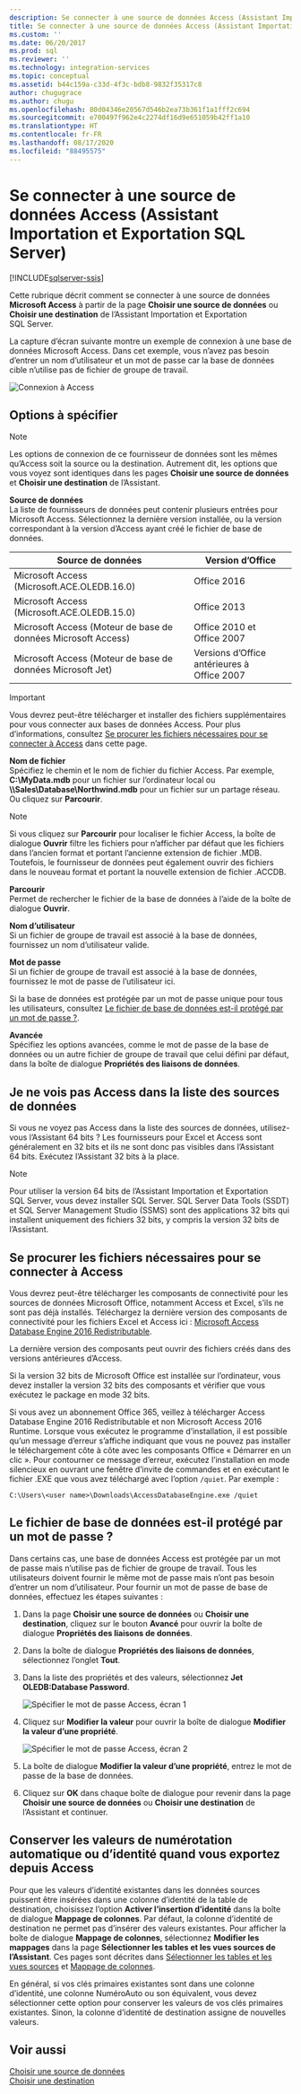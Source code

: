 ```yaml
---
description: Se connecter à une source de données Access (Assistant Importation et Exportation SQL Server)
title: Se connecter à une source de données Access (Assistant Importation et Exportation SQL Server) | Microsoft Docs
ms.custom: ''
ms.date: 06/20/2017
ms.prod: sql
ms.reviewer: ''
ms.technology: integration-services
ms.topic: conceptual
ms.assetid: b44c159a-c33d-4f3c-bdb8-9832f35317c8
author: chugugrace
ms.author: chugu
ms.openlocfilehash: 80d04346e20567d546b2ea73b361f1a1fff2c694
ms.sourcegitcommit: e700497f962e4c2274df16d9e651059b42ff1a10
ms.translationtype: HT
ms.contentlocale: fr-FR
ms.lasthandoff: 08/17/2020
ms.locfileid: "88495575"
---
```

# <a name="connect-to-an-access-data-source-sql-server-import-and-export-wizard"></a>Se connecter à une source de données Access (Assistant Importation et Exportation SQL Server)

[!INCLUDE[sqlserver-ssis](../../includes/applies-to-version/sqlserver-ssis.md)]


Cette rubrique décrit comment se connecter à une source de données **Microsoft Access** à partir de la page **Choisir une source de données** ou **Choisir une destination** de l’Assistant Importation et Exportation SQL Server.

La capture d’écran suivante montre un exemple de connexion à une base de données Microsoft Access. Dans cet exemple, vous n’avez pas besoin d’entrer un nom d’utilisateur et un mot de passe car la base de données cible n’utilise pas de fichier de groupe de travail.

![Connexion à Access](../../integration-services/import-export-data/media/connect-to-access.jpg)

## <a name="options-to-specify"></a>Options à spécifier

> [!NOTE]
> Les options de connexion de ce fournisseur de données sont les mêmes qu’Access soit la source ou la destination. Autrement dit, les options que vous voyez sont identiques dans les pages **Choisir une source de données** et **Choisir une destination** de l’Assistant.

**Source de données**  
La liste de fournisseurs de données peut contenir plusieurs entrées pour Microsoft Access. Sélectionnez la dernière version installée, ou la version correspondant à la version d’Access ayant créé le fichier de base de données.

|Source de données|Version d’Office|
|-------|-------|
|Microsoft Access (Microsoft.ACE.OLEDB.16.0)|Office 2016|
|Microsoft Access (Microsoft.ACE.OLEDB.15.0)|Office 2013|
|Microsoft Access (Moteur de base de données Microsoft Access)|Office 2010 et Office 2007|
|Microsoft Access (Moteur de base de données Microsoft Jet)|Versions d’Office antérieures à Office 2007|

> [!IMPORTANT]
> Vous devrez peut-être télécharger et installer des fichiers supplémentaires pour vous connecter aux bases de données Access. Pour plus d’informations, consultez [Se procurer les fichiers nécessaires pour se connecter à Access](#officeDownloads) dans cette page.

 **Nom de fichier**  
Spécifiez le chemin et le nom de fichier du fichier Access. Par exemple, **C:\\MyData.mdb** pour un fichier sur l’ordinateur local ou **\\\\Sales\\Database\\Northwind.mdb** pour un fichier sur un partage réseau. Ou cliquez sur **Parcourir**. 

> [!NOTE]
> Si vous cliquez sur **Parcourir** pour localiser le fichier Access, la boîte de dialogue **Ouvrir** filtre les fichiers pour n’afficher par défaut que les fichiers dans l’ancien format et portant l’ancienne extension de fichier .MDB. Toutefois, le fournisseur de données peut également ouvrir des fichiers dans le nouveau format et portant la nouvelle extension de fichier .ACCDB.
  
 **Parcourir**  
 Permet de rechercher le fichier de la base de données à l’aide de la boîte de dialogue **Ouvrir**.  
  
 **Nom d’utilisateur**  
Si un fichier de groupe de travail est associé à la base de données, fournissez un nom d’utilisateur valide.  
  
 **Mot de passe**  
Si un fichier de groupe de travail est associé à la base de données, fournissez le mot de passe de l’utilisateur ici.
 
Si la base de données est protégée par un mot de passe unique pour tous les utilisateurs, consultez [Le fichier de base de données est-il protégé par un mot de passe ?](#database_password).
  
 **Avancée**  
Spécifiez les options avancées, comme le mot de passe de la base de données ou un autre fichier de groupe de travail que celui défini par défaut, dans la boîte de dialogue **Propriétés des liaisons de données**.  

## <a name="i-dont-see-access-in-the-list-of-data-sources"></a>Je ne vois pas Access dans la liste des sources de données
Si vous ne voyez pas Access dans la liste des sources de données, utilisez-vous l’Assistant 64 bits ? Les fournisseurs pour Excel et Access sont généralement en 32 bits et ils ne sont donc pas visibles dans l’Assistant 64 bits. Exécutez l’Assistant 32 bits à la place.

> [!NOTE]
> Pour utiliser la version 64 bits de l’Assistant Importation et Exportation SQL Server, vous devez installer SQL Server. SQL Server Data Tools (SSDT) et SQL Server Management Studio (SSMS) sont des applications 32 bits qui installent uniquement des fichiers 32 bits, y compris la version 32 bits de l’Assistant.

## <a name="get-the-files-you-need-to-connect-to-access"></a><a name="officeDownloads"></a>Se procurer les fichiers nécessaires pour se connecter à Access  
Vous devrez peut-être télécharger les composants de connectivité pour les sources de données Microsoft Office, notamment Access et Excel, s’ils ne sont pas déjà installés. Téléchargez la dernière version des composants de connectivité pour les fichiers Excel et Access ici : [Microsoft Access Database Engine 2016 Redistributable](https://www.microsoft.com/download/details.aspx?id=54920).
  
La dernière version des composants peut ouvrir des fichiers créés dans des versions antérieures d’Access.

Si la version 32 bits de Microsoft Office est installée sur l’ordinateur, vous devez installer la version 32 bits des composants et vérifier que vous exécutez le package en mode 32 bits.

Si vous avez un abonnement Office 365, veillez à télécharger Access Database Engine 2016 Redistributable et non Microsoft Access 2016 Runtime. Lorsque vous exécutez le programme d’installation, il est possible qu’un message d’erreur s’affiche indiquant que vous ne pouvez pas installer le téléchargement côte à côte avec les composants Office « Démarrer en un clic ». Pour contourner ce message d’erreur, exécutez l’installation en mode silencieux en ouvrant une fenêtre d’invite de commandes et en exécutant le fichier .EXE que vous avez téléchargé avec l’option `/quiet`. Par exemple :

`C:\Users\<user name>\Downloads\AccessDatabaseEngine.exe /quiet`

## <a name="is-the-database-file-password-protected"></a><a name="database_password"></a> Le fichier de base de données est-il protégé par un mot de passe ?
Dans certains cas, une base de données Access est protégée par un mot de passe mais n’utilise pas de fichier de groupe de travail. Tous les utilisateurs doivent fournir le même mot de passe mais n’ont pas besoin d’entrer un nom d’utilisateur. Pour fournir un mot de passe de base de données, effectuez les étapes suivantes :

1.  Dans la page **Choisir une source de données** ou **Choisir une destination**, cliquez sur le bouton **Avancé** pour ouvrir la boîte de dialogue **Propriétés des liaisons de données**.  
2.  Dans la boîte de dialogue **Propriétés des liaisons de données**, sélectionnez l’onglet **Tout**.  
3.  Dans la liste des propriétés et des valeurs, sélectionnez **Jet OLEDB:Database Password**.   
    
    ![Spécifier le mot de passe Access, écran 1](../../integration-services/import-export-data/media/specify-access-password-screen-1.jpg) 
4.  Cliquez sur **Modifier la valeur** pour ouvrir la boîte de dialogue **Modifier la valeur d’une propriété**.  
    
    ![Spécifier le mot de passe Access, écran 2](../../integration-services/import-export-data/media/specify-access-password-screen-2.jpg)
5.  La boîte de dialogue **Modifier la valeur d’une propriété**, entrez le mot de passe de la base de données.
6.  Cliquez sur **OK** dans chaque boîte de dialogue pour revenir dans la page **Choisir une source de données** ou **Choisir une destination** de l’Assistant et continuer.

## <a name="keep-your-autonumber-values-when-you-export-from-access"></a>Conserver les valeurs de numérotation automatique ou d’identité quand vous exportez depuis Access
Pour que les valeurs d’identité existantes dans les données sources puissent être insérées dans une colonne d’identité de la table de destination, choisissez l’option **Activer l’insertion d’identité** dans la boîte de dialogue **Mappage de colonnes**. Par défaut, la colonne d’identité de destination ne permet pas d’insérer des valeurs existantes. Pour afficher la boîte de dialogue **Mappage de colonnes**, sélectionnez **Modifier les mappages** dans la page **Sélectionner les tables et les vues sources de l’Assistant**. Ces pages sont décrites dans [Sélectionner les tables et les vues sources](../../integration-services/import-export-data/select-source-tables-and-views-sql-server-import-and-export-wizard.md) et [Mappage de colonnes](../../integration-services/import-export-data/column-mappings-sql-server-import-and-export-wizard.md).

En général, si vos clés primaires existantes sont dans une colonne d’identité, une colonne NuméroAuto ou son équivalent, vous devez sélectionner cette option pour conserver les valeurs de vos clés primaires existantes. Sinon, la colonne d’identité de destination assigne de nouvelles valeurs.

## <a name="see-also"></a>Voir aussi
[Choisir une source de données](../../integration-services/import-export-data/choose-a-data-source-sql-server-import-and-export-wizard.md)  
[Choisir une destination](../../integration-services/import-export-data/choose-a-destination-sql-server-import-and-export-wizard.md)

